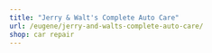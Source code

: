 ```yaml
---
title: "Jerry & Walt's Complete Auto Care"
url: /eugene/jerry-and-walts-complete-auto-care/
shop: car repair
---
```


